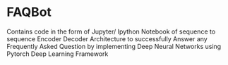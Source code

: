 # FAQBot
Contains code in the form of Jupyter/ Ipython Notebook  of sequence to sequence Encoder Decoder Architecture to successfully Answer any Frequently Asked Question by implementing Deep Neural Networks using Pytorch Deep Learning Framework 
